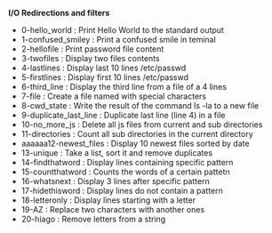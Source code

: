 **I/O Redirections and filters**
* 0-hello_world : Print Hello World to the standard output
* 1-confused_smiley : Print a confused smile in teminal
* 2-hellofile : Print password file content
* 3-twofiles : Display two files contents
* 4-lastlines : Display last 10 lines /etc/passwd
* 5-firstlines : Display first 10 lines /etc/passwd
* 6-third_line : Display the third line from a file of a 4 lines
* 7-file : Create a file named with special characters
* 8-cwd_state : Write the result of the command ls -la to a new file
* 9-duplicate_last_line : Duplicate last line (line 4) in a file
* 10-no_more_js : Delete all js files from current and sub directories
* 11-directories : Count all sub directories in the current directory
* aaaaaa12-newest_files : Display 10 newest files sorted by date
* 13-unique : Take a list, sort it and remove duplicates
* 14-findthatword : Display lines containing specific pattern
* 15-countthatword : Counts the words of a certain pattetn
* 16-whatsnext : Display 3 lines after specific pattern
* 17-hidethisword : Display lines do not contain a pattern
* 18-letteronly : Display lines starting with a letter
* 19-AZ : Replace two characters with another ones
* 20-hiago : Remove letters from a string

